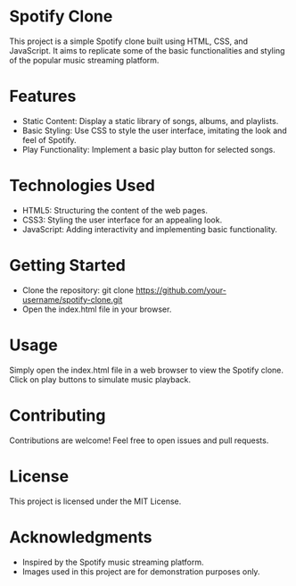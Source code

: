 
# Spotify Clone
This project is a simple Spotify clone built using HTML, CSS, and JavaScript. It aims to replicate some of the basic functionalities and styling of the popular music streaming platform.

# Features
* Static Content: Display a static library of    songs, albums, and playlists.
* Basic Styling: Use CSS to style the user interface, imitating the look and feel of Spotify.
* Play Functionality: Implement a basic play button for selected songs.

# Technologies Used
* HTML5: Structuring the content of the web pages.
* CSS3: Styling the user interface for an appealing look.
* JavaScript: Adding interactivity and implementing basic functionality.


# Getting Started
* Clone the repository: git clone https://github.com/your-username/spotify-clone.git
* Open the index.html file in your browser.

# Usage
Simply open the index.html file in a web browser to view the Spotify clone. Click on play buttons to simulate music playback.

# Contributing
Contributions are welcome! Feel free to open issues and pull requests. 

# License
This project is licensed under the MIT License.

# Acknowledgments
* Inspired by the Spotify music streaming platform.
* Images used in this project are for demonstration purposes only.